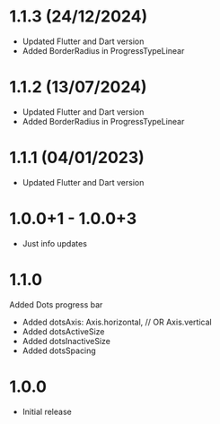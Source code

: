 # 1.1.3 (24/12/2024)
- Updated Flutter and Dart version
- Added BorderRadius in ProgressTypeLinear

# 1.1.2 (13/07/2024)
- Updated Flutter and Dart version
- Added BorderRadius in ProgressTypeLinear

# 1.1.1 (04/01/2023)
- Updated Flutter and Dart version

# 1.0.0+1 - 1.0.0+3
- Just info updates

# 1.1.0
Added Dots progress bar
- Added dotsAxis: Axis.horizontal, // OR Axis.vertical
- Added dotsActiveSize
- Added dotsInactiveSize
- Added dotsSpacing

# 1.0.0
- Initial release